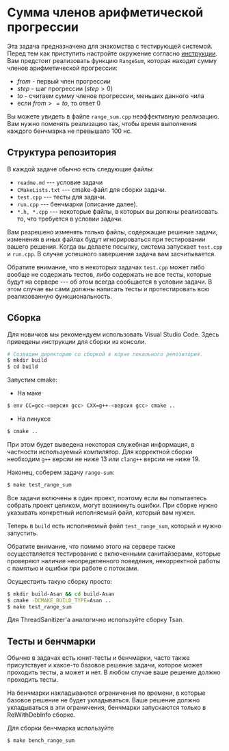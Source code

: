# Сумма членов арифметической прогрессии

Эта задача предназначена для знакомства с тестирующей системой.
Перед тем как приступить настройте окружение согласно [инструкции](../docs/SETUP.md).
Вам предстоит реализовать функцию `RangeSum`,
которая находит сумму членов арифметической прогрессии:
* $`from`$ - первый член прогрессии
* $`step`$ - шаг прогрессии ($`step > 0`$)
* $`to`$ - считаем сумму членов прогрессии, меньших данного чила
* если $`from >= to`$, то ответ 0

Вы можете увидеть в файле `range_sum.cpp` неэффективную реализацию. Вам нужно поменять реализацию так,
чтобы время выполнения каждого бенчмарка не превышало 100 нс.

## Структура репозитория

В каждой задаче обычно есть следующие файлы:

* `readme.md` --- условие задачи
* `CMakeLists.txt` --- cmake-файл для сборки задачи.
* `test.cpp` --- тесты для задачи.
* `run.cpp` --- бенчмарки (описание далее).
* `*.h, *.cpp` --- некоторые файлы, в которых вы должны реализовать то, что требуется в условии задачи.

Вам разрешено изменять только файлы, содержащие решение задачи,
изменения в иных файлах будут игнорироваться при тестировании вашего решения.
Когда вы делаете посылку, система запускает `test.cpp` и `run.cpp`.
В случае успешного завершения задача вам засчитывается.

Обратите внимание, что в некоторых задачах `test.cpp` может либо вообще не содержать тестов,
либо содержать не все тесты, которые будут на сервере --- об этом всегда сообщается в условии задачи.
В этом случае вы сами должны написать тесты и протестировать всю реализованную функциональность.

## Сборка

Для новичков мы рекомендуем использовать Visual Studio Code.
Здесь приведены инструкции для сборки из консоли.

```bash
# Создадим директорию со сборкой в корне локального репозитория.
$ mkdir build
$ cd build
```

Запустим cmake:

 * На маке
```bash
$ env CC=gcc-<версия gcc> CXX=g++-<версия gcc> cmake ..
```

 * На линуксе
```bash
$ cmake ..
```

При этом будет выведена некоторая служебная информация, в частности используемый компилятор.
Для корректной сборки необходим `g++` версии не ниже 13 или `clang++` версии не ниже 19.

Наконец, соберем задачу `range-sum`:
```bash
$ make test_range_sum
```

Все задачи включены в один проект, поэтому если вы попытаетесь собрать проект целиком,
могут возникнуть ошибки.
При сборке нужно указывать конкретный исполняемый файл, который вам нужен.

Теперь в `build` есть исполняемый файл `test_range_sum`, который и нужно запустить.

Обратите внимание, что помимо этого на сервере также осуществляется
тестирование с включенными санитайзерами, которые проверяют наличие неопределенного поведения,
некорректной работы с памятью и ошибки при работе с потоками.

Осуществить такую сборку просто:

```bash
$ mkdir build-Asan && cd build-Asan
$ cmake -DCMAKE_BUILD_TYPE=Asan ..
$ make test_range_sum
```

Для ThreadSanitizer'a аналогично используйте сборку Tsan.

## Тесты и бенчмарки

Обычно в задачах есть юнит-тесты и бенчмарки, часто также присутствует
и какое-то базовое решение задачи, которое может проходить тесты, а
может и нет. В любом случае ваше решение должно проходить тесты.

На бенчмарки накладываются ограничения по времени, в
которые базовое решение не будет укладываться.
Ваше решение должно укладываться в эти ограничения,
бенчмарки запускаются только в RelWithDebInfo сборке.

Для сборки бенчмарка используйте

```bash
$ make bench_range_sum
``` 
